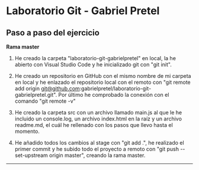 # Laboratorio Git - Gabriel Pretel

## Paso a paso del ejercicio

**Rama master**

1. He creado la carpeta "laboratorio-git-gabrielpretel" en local, la he abierto con Visual Studio Code y he inicializado git con "git init".

2. He creado un repositorio en GitHub con el mismo nombre de mi carpeta en local y he enlazado el repositorio local con el remoto con "git remote add origin git@github.com:gabrielpretel/laboratorio-git-gabrielpretel.git". Por último he comprobado la conexión con el comando "git remote -v"

3. He creado la carpeta src con un archivo llamado main.js al que le he incluido un console.log, un archivo index.html en la raíz y un archivo readme.md, el cuál he rellenado con los pasos que llevo hasta el momento.

4. He añadido todos los cambios al stage con "git add .", he realizado el primer commit y he subido todo el proyecto a remoto con "git push --set-upstream origin master", creando la rama master.

<hr>